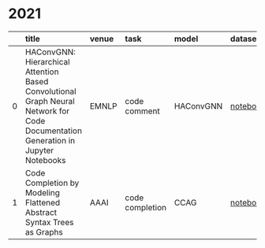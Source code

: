 # 2021
|    | title                                                                                                                             | venue   | task            | model     | dataset                                                       | pdf                                    | code                                              |
|---:|:----------------------------------------------------------------------------------------------------------------------------------|:--------|:----------------|:----------|:--------------------------------------------------------------|:---------------------------------------|:--------------------------------------------------|
|  0 | HAConvGNN: Hierarchical Attention Based Convolutional Graph Neural Network for Code Documentation Generation in Jupyter Notebooks | EMNLP   | code comment    | HAConvGNN | [notebookcdg](https://paperswithcode.com/dataset/notebookcdg) | [📑](https://arxiv.org/abs/2104.01002) | [:octocat:](https://github.com/xuyeliu/HAConvGNN) |
|  1 | Code Completion by Modeling Flattened Abstract Syntax Trees as Graphs                                                             | AAAI    | code completion | CCAG      | [notebookcdg](https://paperswithcode.com/dataset/notebookcdg) | [📑](https://arxiv.org/abs/2104.01002) | [:octocat:](https://github.com/xuyeliu/HAConvGN)  |
